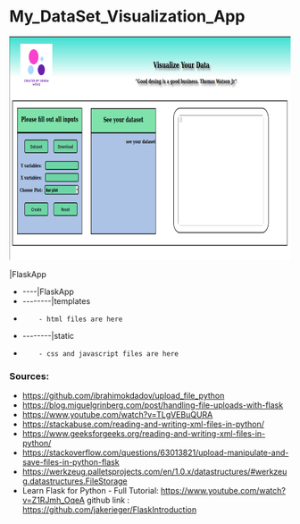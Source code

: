 # My_DataSet_Visualization_App

<img src="static/images/websitevisualization.png" alt="language_technology"	width="800" height="400" /> 


|FlaskApp
- ----|FlaskApp
- --------|templates
-         - html files are here
- --------|static
-         - css and javascript files are here

### Sources:
- https://github.com/ibrahimokdadov/upload_file_python
- https://blog.miguelgrinberg.com/post/handling-file-uploads-with-flask
- https://www.youtube.com/watch?v=TLgVEBuQURA
- https://stackabuse.com/reading-and-writing-xml-files-in-python/
- https://www.geeksforgeeks.org/reading-and-writing-xml-files-in-python/
- https://stackoverflow.com/questions/63013821/upload-manipulate-and-save-files-in-python-flask
- https://werkzeug.palletsprojects.com/en/1.0.x/datastructures/#werkzeug.datastructures.FileStorage
- Learn Flask for Python - Full Tutorial: https://www.youtube.com/watch?v=Z1RJmh_OqeA github link : https://github.com/jakerieger/FlaskIntroduction
